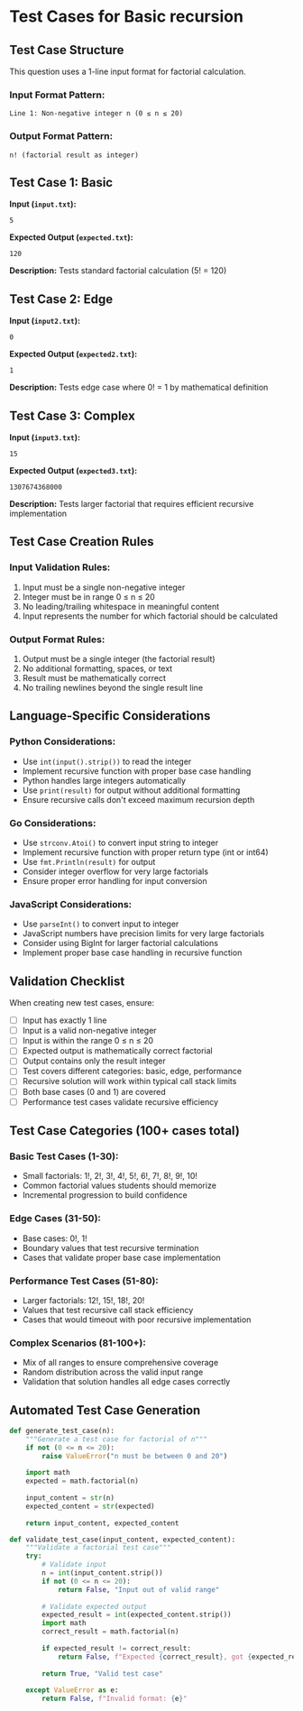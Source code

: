 # Test Cases for Basic recursion

## Test Case Structure
This question uses a 1-line input format for factorial calculation.

### Input Format Pattern:
```
Line 1: Non-negative integer n (0 ≤ n ≤ 20)
```

### Output Format Pattern:
```
n! (factorial result as integer)
```

## Test Case 1: Basic
**Input (`input.txt`):**
```
5
```
**Expected Output (`expected.txt`):**
```
120
```
**Description:** Tests standard factorial calculation (5! = 120)

## Test Case 2: Edge
**Input (`input2.txt`):**
```
0
```
**Expected Output (`expected2.txt`):**
```
1
```
**Description:** Tests edge case where 0! = 1 by mathematical definition

## Test Case 3: Complex
**Input (`input3.txt`):**
```
15
```
**Expected Output (`expected3.txt`):**
```
1307674368000
```
**Description:** Tests larger factorial that requires efficient recursive implementation

## Test Case Creation Rules

### Input Validation Rules:
1. Input must be a single non-negative integer
2. Integer must be in range 0 ≤ n ≤ 20
3. No leading/trailing whitespace in meaningful content
4. Input represents the number for which factorial should be calculated

### Output Format Rules:
1. Output must be a single integer (the factorial result)
2. No additional formatting, spaces, or text
3. Result must be mathematically correct
4. No trailing newlines beyond the single result line

## Language-Specific Considerations

### Python Considerations:
- Use `int(input().strip())` to read the integer
- Implement recursive function with proper base case handling
- Python handles large integers automatically
- Use `print(result)` for output without additional formatting
- Ensure recursive calls don't exceed maximum recursion depth

### Go Considerations:
- Use `strconv.Atoi()` to convert input string to integer
- Implement recursive function with proper return type (int or int64)
- Use `fmt.Println(result)` for output
- Consider integer overflow for very large factorials
- Ensure proper error handling for input conversion

### JavaScript Considerations:
- Use `parseInt()` to convert input to integer
- JavaScript numbers have precision limits for very large factorials
- Consider using BigInt for larger factorial calculations
- Implement proper base case handling in recursive function

## Validation Checklist

When creating new test cases, ensure:

- [ ] Input has exactly 1 line
- [ ] Input is a valid non-negative integer
- [ ] Input is within the range 0 ≤ n ≤ 20
- [ ] Expected output is mathematically correct factorial
- [ ] Output contains only the result integer
- [ ] Test covers different categories: basic, edge, performance
- [ ] Recursive solution will work within typical call stack limits
- [ ] Both base cases (0 and 1) are covered
- [ ] Performance test cases validate recursive efficiency

## Test Case Categories (100+ cases total)

### Basic Test Cases (1-30):
- Small factorials: 1!, 2!, 3!, 4!, 5!, 6!, 7!, 8!, 9!, 10!
- Common factorial values students should memorize
- Incremental progression to build confidence

### Edge Cases (31-50):
- Base cases: 0!, 1!
- Boundary values that test recursive termination
- Cases that validate proper base case implementation

### Performance Test Cases (51-80):
- Larger factorials: 12!, 15!, 18!, 20!
- Values that test recursive call stack efficiency
- Cases that would timeout with poor recursive implementation

### Complex Scenarios (81-100+):
- Mix of all ranges to ensure comprehensive coverage
- Random distribution across the valid input range
- Validation that solution handles all edge cases correctly

## Automated Test Case Generation

```python
def generate_test_case(n):
    """Generate a test case for factorial of n"""
    if not (0 <= n <= 20):
        raise ValueError("n must be between 0 and 20")
    
    import math
    expected = math.factorial(n)
    
    input_content = str(n)
    expected_content = str(expected)
    
    return input_content, expected_content

def validate_test_case(input_content, expected_content):
    """Validate a factorial test case"""
    try:
        # Validate input
        n = int(input_content.strip())
        if not (0 <= n <= 20):
            return False, "Input out of valid range"
        
        # Validate expected output
        expected_result = int(expected_content.strip())
        import math
        correct_result = math.factorial(n)
        
        if expected_result != correct_result:
            return False, f"Expected {correct_result}, got {expected_result}"
        
        return True, "Valid test case"
    
    except ValueError as e:
        return False, f"Invalid format: {e}"
```

